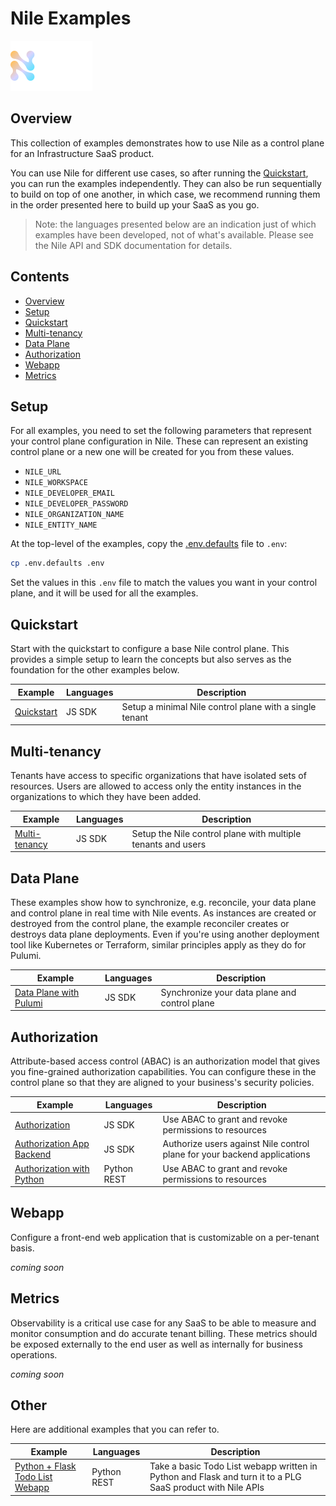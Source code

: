 # Nile Examples

![image](images/Nile-text-logo.png)

## Overview

This collection of examples demonstrates how to use Nile as a control plane for an Infrastructure SaaS product.

You can use Nile for different use cases, so after running the [Quickstart](#quickstart), you can run the examples independently.
They can also be run sequentially to build on top of one another, in which case, we recommend running them in the order presented here to build up your SaaS as you go.

> Note: the languages presented below are an indication just of which examples have been developed, not of what's available.
> Please see the Nile API and SDK documentation for details.

## Contents

* [Overview](#overview)
* [Setup](#setup)
* [Quickstart](#quickstart)
* [Multi-tenancy](#multi-tenancy)
* [Data Plane](#data-plane)
* [Authorization](#authorization)
* [Webapp](#webapp)
* [Metrics](#metrics)

## Setup

For all examples, you need to set the following parameters that represent your control plane configuration in Nile.
These can represent an existing control plane or a new one will be created for you from these values.

- `NILE_URL`
- `NILE_WORKSPACE`
- `NILE_DEVELOPER_EMAIL`
- `NILE_DEVELOPER_PASSWORD`
- `NILE_ORGANIZATION_NAME`
- `NILE_ENTITY_NAME`

At the top-level of the examples, copy the [.env.defaults](.env.defaults) file to `.env`:

```bash
cp .env.defaults .env
```

Set the values in this `.env` file to match the values you want in your control plane, and it will be used for all the examples.

## Quickstart

Start with the quickstart to configure a base Nile control plane.
This provides a simple setup to learn the concepts but also serves as the foundation for the other examples below.

| Example | Languages | Description |
|---------|-----------|-------------|
| [Quickstart](quickstart) | JS SDK | Setup a minimal Nile control plane with a single tenant |

## Multi-tenancy

Tenants have access to specific organizations that have isolated sets of resources.
Users are allowed to access only the entity instances in the organizations to which they have been added.

| Example | Languages | Description |
|---------|-----------|-------------|
| [Multi-tenancy](multi-tenancy/) | JS SDK | Setup the Nile control plane with multiple tenants and users |

## Data Plane

These examples show how to synchronize, e.g. reconcile, your data plane and control plane in real time with Nile events.
As instances are created or destroyed from the control plane, the example reconciler creates or destroys data plane deployments.
Even if you're using another deployment tool like Kubernetes or Terraform, similar principles apply as they do for Pulumi.

| Example | Languages | Description |
|---------|-----------|-------------|
| [Data Plane with Pulumi](data-plane/pulumi/) | JS SDK | Synchronize your data plane and control plane |

## Authorization

Attribute-based access control (ABAC) is an authorization model that gives you fine-grained authorization capabilities.
You can configure these in the control plane so that they are aligned to your business's security policies.

| Example | Languages | Description |
|---------|-----------|-------------|
| [Authorization](authz/) | JS SDK | Use ABAC to grant and revoke permissions to resources |
| [Authorization App Backend](authz-be/) | JS SDK | Authorize users against Nile control plane for your backend applications |
| [Authorization with Python](authz-python/) | Python REST | Use ABAC to grant and revoke permissions to resources |

## Webapp

Configure a front-end web application that is customizable on a per-tenant basis.

_coming soon_

## Metrics

Observability is a critical use case for any SaaS to be able to measure and monitor consumption and do accurate tenant billing.
These metrics should be exposed externally to the end user as well as internally for business operations.

_coming soon_

## Other

Here are additional examples that you can refer to.

| Example | Languages | Description |
|---------|-----------|-------------|
| [Python + Flask Todo List Webapp](python-flask-todo-list/) | Python REST | Take a basic Todo List webapp written in Python and Flask and turn it to a PLG SaaS product with Nile APIs |
